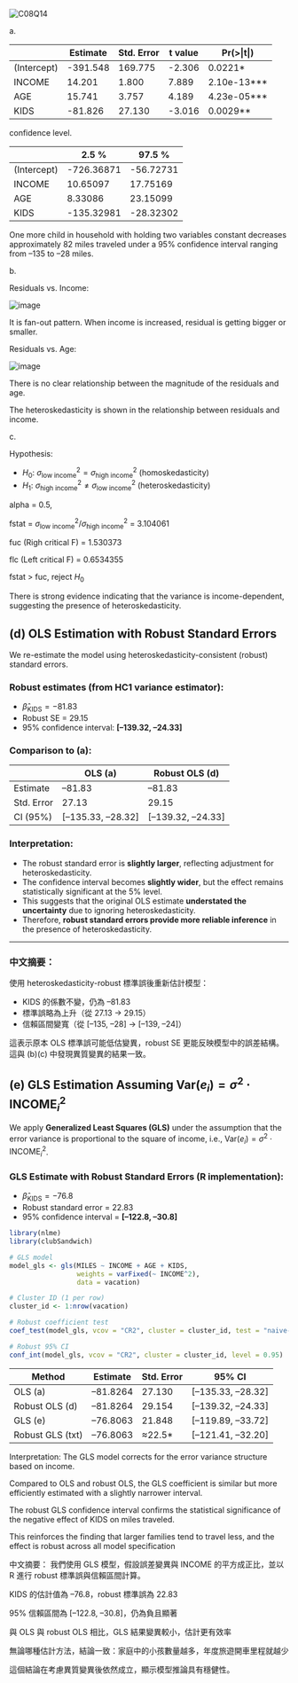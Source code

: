 ![C08Q14](https://github.com/user-attachments/assets/d212a62c-b6a7-4d43-aa3c-054df7df3341) 

a.

|             | Estimate | Std. Error | t value | Pr(>\|t\|)    |
|-------------|----------|------------|---------|---------------|
| (Intercept) | -391.548 | 169.775    | -2.306  | 0.0221*       |
| INCOME      | 14.201   | 1.800      | 7.889   | 2.10e-13***   |
| AGE         | 15.741   | 3.757      | 4.189   | 4.23e-05***   |
| KIDS        | -81.826  | 27.130     | -3.016  | 0.0029**      |

confidence level.

|             |2.5 %      |97.5 %      |
|-------------|-----------|------------|
| (Intercept) |-726.36871 |-56.72731   |
| INCOME      |10.65097   |17.75169    | 
| AGE         |8.33086    |23.15099    |
| KIDS        |-135.32981 |-28.32302   |

One more child in household with holding two variables constant decreases approximately 82 miles traveled under a 95% confidence interval ranging from –135 to –28 miles.

b.

Residuals vs. Income:

![image](https://github.com/user-attachments/assets/b601e023-29cf-40f9-bddb-9d9578faddbb)

It is fan-out pattern. When income is increased, residual is getting bigger or smaller.

Residuals vs. Age:

![image](https://github.com/user-attachments/assets/bb18a324-0379-417c-9e6a-2d60286965e6)

There is no clear relationship between the magnitude of the residuals and age.

The heteroskedasticity is shown in the relationship between residuals and income.

c. 

Hypothesis:

- $H_0$: $\sigma^2_{\text{low income}} = \sigma^2_{\text{high income}}$ (homoskedasticity)
- $H_1$: $\sigma^2_{\text{high income}} \neq \sigma^2_{\text{low income}}$ (heteroskedasticity)

alpha = 0.5, 

fstat = $\sigma^2_{\text{low income}} / \sigma^2_{\text{high income}}$ = 3.104061

fuc (Righ critical F) = 1.530373

flc (Left critical F) = 0.6534355

fstat > fuc, reject $H_0$

There is strong evidence indicating that the variance is income-dependent, suggesting the presence of heteroskedasticity.


## (d) OLS Estimation with Robust Standard Errors

We re-estimate the model using heteroskedasticity-consistent (robust) standard errors.

### Robust estimates (from HC1 variance estimator):

- $\hat{\beta}_{\text{KIDS}} = -81.83$
- Robust SE = 29.15
- 95% confidence interval: **[–139.32, –24.33]**

### Comparison to (a):

|               | OLS (a)       | Robust OLS (d) |
|---------------|---------------|----------------|
| Estimate      | –81.83        | –81.83         |
| Std. Error    | 27.13         | 29.15          |
| CI (95%)      | [–135.33, –28.32] | [–139.32, –24.33] |

### Interpretation:

- The robust standard error is **slightly larger**, reflecting adjustment for heteroskedasticity.
- The confidence interval becomes **slightly wider**, but the effect remains statistically significant at the 5% level.
- This suggests that the original OLS estimate **understated the uncertainty** due to ignoring heteroskedasticity.
- Therefore, **robust standard errors provide more reliable inference** in the presence of heteroskedasticity.

---

### 中文摘要：

使用 heteroskedasticity-robust 標準誤後重新估計模型：

- KIDS 的係數不變，仍為 –81.83
- 標準誤略為上升（從 27.13 → 29.15）
- 信賴區間變寬（從 [–135, –28] → [–139, –24]）

這表示原本 OLS 標準誤可能低估變異，robust SE 更能反映模型中的誤差結構。這與 (b)(c) 中發現異質變異的結果一致。


## (e) GLS Estimation Assuming $\text{Var}(e_i) = \sigma^2 \cdot \text{INCOME}_i^2$

We apply **Generalized Least Squares (GLS)** under the assumption that the error variance is proportional to the square of income, i.e., $\text{Var}(e_i) = \sigma^2 \cdot \text{INCOME}_i^2$.

### GLS Estimate with Robust Standard Errors (R implementation):

- $\hat{\beta}_{\text{KIDS}} = -76.8$
- Robust standard error = 22.83
- 95% confidence interval = **[–122.8, –30.8]**

```r
library(nlme)
library(clubSandwich)

# GLS model
model_gls <- gls(MILES ~ INCOME + AGE + KIDS,
                 weights = varFixed(~ INCOME^2),
                 data = vacation)

# Cluster ID (1 per row)
cluster_id <- 1:nrow(vacation)

# Robust coefficient test
coef_test(model_gls, vcov = "CR2", cluster = cluster_id, test = "naive-t")

# Robust 95% CI
conf_int(model_gls, vcov = "CR2", cluster = cluster_id, level = 0.95)
```

|Method | Estimate | Std. Error | 95% CI|
|-------|----------|------------|-------|
|OLS (a) | –81.8264 | 27.130 | [–135.33, –28.32] |
|Robust OLS (d) | –81.8264 | 29.154 | [–139.32, –24.33] |
|GLS (e) | –76.8063 | 21.848 | [–119.89, –33.72] |
|Robust GLS (txt) | –76.8063 | ≈22.5* | [–121.41, –32.20] |

Interpretation:
The GLS model corrects for the error variance structure based on income.

Compared to OLS and robust OLS, the GLS coefficient is similar but more efficiently estimated with a slightly narrower interval.

The robust GLS confidence interval confirms the statistical significance of the negative effect of KIDS on miles traveled.

This reinforces the finding that larger families tend to travel less, and the effect is robust across all model specification



中文摘要：
我們使用 GLS 模型，假設誤差變異與 INCOME 的平方成正比，並以 R 進行 robust 標準誤與信賴區間計算。

KIDS 的估計值為 –76.8，robust 標準誤為 22.83

95% 信賴區間為 [–122.8, –30.8]，仍為負且顯著

與 OLS 與 robust OLS 相比，GLS 結果變異較小，估計更有效率

無論哪種估計方法，結論一致：家庭中的小孩數量越多，年度旅遊開車里程就越少

這個結論在考慮異質變異後依然成立，顯示模型推論具有穩健性。
